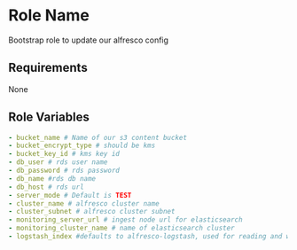 Role Name
=========

Bootstrap role to update our alfresco config

Requirements
------------

None

Role Variables
--------------

```yaml
- bucket_name # Name of our s3 content bucket
- bucket_encrypt_type # should be kms
- bucket_key_id # kms key id
- db_user # rds user name
- db_password # rds password
- db_name #rds db name
- db_host # rds url
- server_mode # Default is TEST
- cluster_name # alfresco cluster name
- cluster_subnet # alfresco cluster subnet
- monitoring_server_url # ingest node url for elasticsearch
- monitoring_cluster_name # name of elasticsearch cluster
- logstash_index #defaults to alfresco-logstash, used for reading and writing of audit events
```
